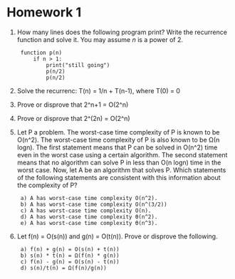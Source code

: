 # Homework 1

1. How many lines does the following program print? Write the recurrence function and solve it. You may assume *n* is a power of 2.

        function p(n)
            if n > 1:
                print("still going")
                p(n/2)
                p(n/2)

2. Solve the recurrenc: T(n) = 1/n + T(n-1), where T(0) = 0
3. Prove or disprove that 2^n+1 = O(2^n)
4. Prove or disprove that 2^(2n) = O(2^n)
5. Let P a problem. The worst-case time complexity of P is known to be O(n^2). The worst-case time complexity of P is also known to be Ω(n logn). The first statement means that P can be solved in O(n^2) time even in the worst case using a certain algorithm. The second statement means that no algorithm can solve P in less than O(n logn) time in the worst case. Now, let A be an algorithm that solves P. Which statements of the following statements are consistent with this information about the complexity of P?

        a) A has worst-case time complexity O(n^2).
        b) A has worst-case time complexity O(n^(3/2))
        c) A has worst-case time complexity O(n).
        d) A has worst-case time complexity ϴ(n^2).
        e) A has worst-case time complexity ϴ(n^3).

3. Let f(n) = O(s(n)) and g(n) = O(t(n)). Prove or disprove the following.

        a) f(n) + g(n) = O(s(n) + t(n))
        b) s(n) * t(n) = Ω(f(n) * g(n))
        c) f(n) - g(n) = O(s(n) - t(n))
        d) s(n)/t(n) = Ω(f(n)/g(n))

